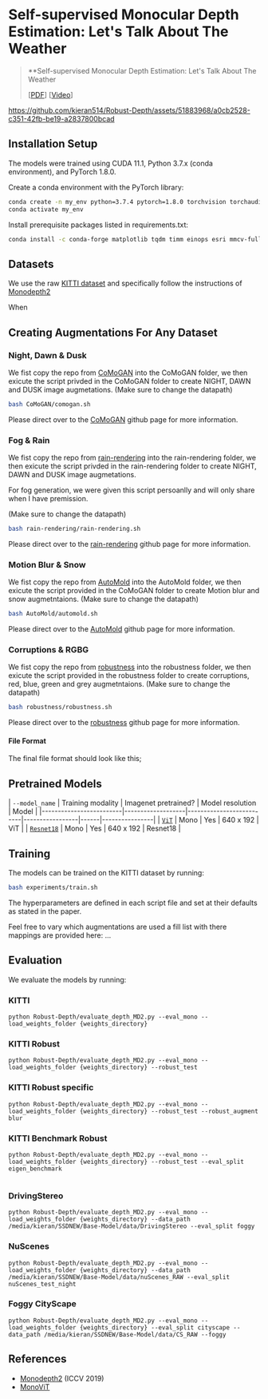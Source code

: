 # Self-supervised Monocular Depth Estimation: Let's Talk About The Weather


 >**Self-supervised Monocular Depth Estimation: Let's Talk About The Weather
 >
 >[[PDF](LINK)] [[Video](LINK)]





https://github.com/kieran514/Robust-Depth/assets/51883968/a0cb2528-c351-42fb-be19-a2837800bcad



## Installation Setup

The models were trained using CUDA 11.1, Python 3.7.x (conda environment), and PyTorch 1.8.0.

Create a conda environment with the PyTorch library:

```bash
conda create -n my_env python=3.7.4 pytorch=1.8.0 torchvision torchaudio cudatoolkit=11.1 -c pytorch -c nvidia
conda activate my_env
```

Install prerequisite packages listed in requirements.txt:

```bash
conda install -c conda-forge matplotlib tqdm timm einops esri mmcv-full esri mmsegmentation
```

## Datasets

We use the raw [KITTI dataset](http://www.cvlibs.net/download.php?file=raw_data_downloader.zip) and specifically follow the instructions of [Monodepth2](https://github.com/nianticlabs/monodepth2)

When 

## Creating Augmentations For Any Dataset

### Night, Dawn & Dusk
We fist copy the repo from [CoMoGAN](https://github.com/astra-vision/CoMoGAN) into the CoMoGAN folder, we then exicute the script privded in the CoMoGAN folder to create NIGHT, DAWN and DUSK image augmetations. (Make sure to change the datapath)
```bash
bash CoMoGAN/comogan.sh 
```
Please direct over to the [CoMoGAN](https://github.com/astra-vision/CoMoGAN) github page for more information.

### Fog & Rain
We fist copy the repo from [rain-rendering](https://github.com/astra-vision/rain-rendering) into the rain-rendering folder, we then exicute the script privded in the rain-rendering folder to create NIGHT, DAWN and DUSK image augmetations. 

For fog generation, we were given this script persoanlly and will only share when I have premission. 

(Make sure to change the datapath)
```bash
bash rain-rendering/rain-rendering.sh 
```
Please direct over to the [rain-rendering](https://github.com/astra-vision/rain-rendering) github page for more information.

### Motion Blur & Snow
We fist copy the repo from [AutoMold](https://github.com/UjjwalSaxena/Automold--Road-Augmentation-Library) into the AutoMold folder, we then exicute the script provided in the CoMoGAN folder to create Motion blur and snow augmetntaions. (Make sure to change the datapath)
```bash
bash AutoMold/automold.sh 
```
Please direct over to the [AutoMold](https://github.com/UjjwalSaxena/Automold--Road-Augmentation-Library) github page for more information.

### Corruptions & RGBG
We fist copy the repo from [robustness](https://github.com/hendrycks/robustness) into the robustness folder, we then exicute the script provided in the robustness folder to create corruptions, red, blue, green and grey augmetntaions. (Make sure to change the datapath)
```bash
bash robustness/robustness.sh 
```
Please direct over to the [robustness](https://github.com/hendrycks/robustness) github page for more information.


#### File Format
The final file format should look like this;


## Pretrained Models

| `--model_name`          | Training modality | Imagenet pretrained? | Model resolution  | Model  |
|-------------------------|-------------------|--------------------------|-----------------|------|----------------|
| [`ViT`](https://drive.google.com/drive/folders/1oKT2oAPp-7altFTvPKR2d7FdgXN9xMG3?usp=sharing)          | Mono              | Yes | 640 x 192                | ViT        |
| [`Resnet18`](https://drive.google.com/drive/folders/1QSHZjOk6Ufw52BGjJmuxV7PJQNisH5Kk?usp=sharing)        | Mono            | Yes | 640 x 192                |  Resnet18          |



<!-- [ViT](https://drive.google.com/drive/folders/1oKT2oAPp-7altFTvPKR2d7FdgXN9xMG3?usp=sharing)
[Resnet18](https://drive.google.com/drive/folders/1QSHZjOk6Ufw52BGjJmuxV7PJQNisH5Kk?usp=sharing) -->

## Training

The models can be trained on the KITTI dataset by running: 

```bash
bash experiments/train.sh
```

The hyperparameters are defined in each script file and set at their defaults as stated in the paper.

Feel free to vary which augmentations are used a fill list with there mappings are provided here:
...


## Evaluation
We evaluate the models by running:


### KITTI 

```
python Robust-Depth/evaluate_depth_MD2.py --eval_mono --load_weights_folder {weights_directory}
```

### KITTI Robust

```
python Robust-Depth/evaluate_depth_MD2.py --eval_mono --load_weights_folder {weights_directory} --robust_test
```
### KITTI Robust specific

```
python Robust-Depth/evaluate_depth_MD2.py --eval_mono --load_weights_folder {weights_directory} --robust_test --robust_augment blur
```

### KITTI Benchmark Robust

```
python Robust-Depth/evaluate_depth_MD2.py --eval_mono --load_weights_folder {weights_directory} --robust_test --eval_split eigen_benchmark
 
```

### DrivingStereo 

```
python Robust-Depth/evaluate_depth_MD2.py --eval_mono --load_weights_folder {weights_directory} --data_path /media/kieran/SSDNEW/Base-Model/data/DrivingStereo --eval_split foggy

```

### NuScenes 

```
python Robust-Depth/evaluate_depth_MD2.py --eval_mono --load_weights_folder {weights_directory} --data_path /media/kieran/SSDNEW/Base-Model/data/nuScenes_RAW --eval_split nuScenes_test_night
```

### Foggy CityScape 

```
python Robust-Depth/evaluate_depth_MD2.py --eval_mono --load_weights_folder {weights_directory} --eval_split cityscape --data_path /media/kieran/SSDNEW/Base-Model/data/CS_RAW --foggy
```


## References

* [Monodepth2](https://github.com/nianticlabs/monodepth2) (ICCV 2019)
* [MonoViT](https://github.com/zxcqlf/MonoViT) 



